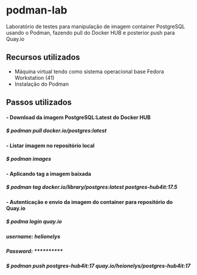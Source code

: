 # podman-lab
Laboratório de testes para manipulação de imagem container PostgreSQL usando o Podman, fazendo pull do Docker HUB e posterior push para Quay.io

## Recursos utilizados
- Máquina virtual tendo como sistema operacional base Fedora Workstation (41)
- Instalação do Podman

## Passos utilizados
#### - Download da imagem PostgreSQL:Latest do Docker HUB
##### $ podman pull docker.io/postgres:latest

#### - Listar imagem no repositório local
##### $ podman images

#### - Aplicando tag a imagem baixada
##### $ podman tag docker.io/library/postgres:latest postgres-hub4it:17.5

#### - Autenticação e envio da imagem do container para repositório do Quay.io
##### $ podma login quay.io 
##### username: helionelys
##### Password: **********

##### $ podman push postgres-hub4it:17 quay.io/heionelys/postgres-hub4it:17
